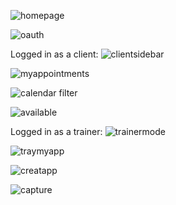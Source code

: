 ![homepage](https://user-images.githubusercontent.com/33178924/53856059-5a11a800-3f9e-11e9-96cb-04328ae5b135.JPG)

![oauth](https://user-images.githubusercontent.com/33178924/53856260-3864f080-3f9f-11e9-9dc0-47d56b0bcb04.JPG)

Logged in as a client:
![clientsidebar](https://user-images.githubusercontent.com/33178924/53856138-bf659900-3f9e-11e9-9161-54f53ed3bb98.JPG)

![myappointments](https://user-images.githubusercontent.com/33178924/53856362-a3aec280-3f9f-11e9-973d-5ff90cc1983f.JPG)

![calendar filter](https://user-images.githubusercontent.com/33178924/53856449-056f2c80-3fa0-11e9-9d8d-a989825587be.JPG)

![available](https://user-images.githubusercontent.com/33178924/53856534-4a935e80-3fa0-11e9-9f90-e0365b796ff9.JPG)

Logged in as a trainer:
![trainermode](https://user-images.githubusercontent.com/33178924/53856629-b1187c80-3fa0-11e9-8ff7-fb74c986d861.JPG)

![traymyapp](https://user-images.githubusercontent.com/33178924/53856738-4f0c4700-3fa1-11e9-92d6-94c781d50e85.JPG)

![creatapp](https://user-images.githubusercontent.com/33178924/53856832-c0e49080-3fa1-11e9-9eef-bb75b800955a.JPG)

![capture](https://user-images.githubusercontent.com/33178924/53856863-fbe6c400-3fa1-11e9-8779-2f4c156595d2.JPG)



